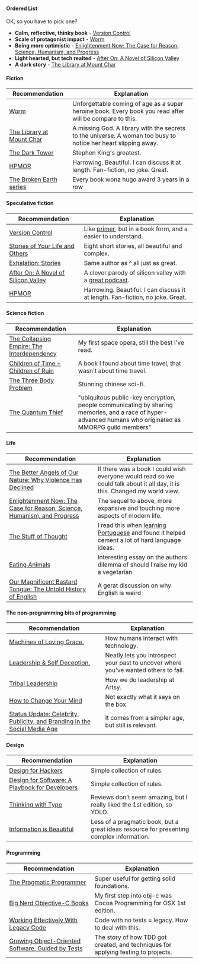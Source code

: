 #### Ordered List

OK, so you have to pick one?

- **Calm, reflective, thinky book** - [Version Control](https://www.audible.com/pd/Sci-Fi-Fantasy/Version-Control-Audiobook/B01BKY8A8I?ref=a_a_library_c4_libItem_15_B01BKY8A8I&pf_rd_p=ae76b2bb-e63d-4a67-b357-dab3dee05ca1&pf_rd_r=508W7VJ326X9N4RJ8B9P&)
- **Scale of protagonist impact** - [Worm](http://parahumans.wordpress.com/about/) 
- **Being more optimistic** - [Enlightenment Now: The Case for Reason, Science, Humanism, and Progress](https://www.audible.com/pd/Nonfiction/Enlightenment-Now-Audiobook/B075FBZBLT?ref=a_a_library_c4_libItem_0_B075FBZBLT&pf_rd_p=ae76b2bb-e63d-4a67-b357-dab3dee05ca1&pf_rd_r=508W7VJ326X9N4RJ8B9P&)
- **Light hearted, but tech realted** - [After On: A Novel of Silicon Valley](https://www.audible.com/pd/Fiction/After-On-Audiobook/B06ZZXC8VJ?ref=a_a_library_c4_libItem_16_B06ZZXC8VJ&pf_rd_p=ae76b2bb-e63d-4a67-b357-dab3dee05ca1&pf_rd_r=CJM15AZQ3BX2BB76XH2E&)
- **A dark story** - [The Library at Mount Char](https://www.penguinrandomhouse.com/books/240942/the-library-at-mount-char-by-scott-hawkins/9780553418620/)

#### Fiction

| Recommendation       | Explanation |
| -------------------- |-------------|
| [Worm](http://parahumans.wordpress.com/about/) | Unforgettable coming of age as a super heroine book. Every book you read after will be compare to this.  |
| [The Library at Mount Char](https://www.penguinrandomhouse.com/books/240942/the-library-at-mount-char-by-scott-hawkins/9780553418620//) | A missing God. A library with the secrets to the universe. A woman too busy to notice her heart slipping away. |
| [The Dark Tower](http://www.stephenking.com/DarkTower/) | Stephen King's greatest. |
| [HPMOR](http://hpmor.com) | Harrowing. Beautiful. I can discuss it at length. Fan-fiction, no joke. Great. |
| [The Broken Earth series](https://www.audible.com/series/The-Broken-Earth-Audiobooks/B017RGQXY6) | Every book wona hugo award 3 years in a row |

#### Speculative fiction

| Recommendation       | Explanation |
| -------------------- |-------------|
| [Version Control](https://www.audible.com/pd/Sci-Fi-Fantasy/Version-Control-Audiobook/B01BKY8A8I?ref=a_a_library_c4_libItem_15_B01BKY8A8I&pf_rd_p=ae76b2bb-e63d-4a67-b357-dab3dee05ca1&pf_rd_r=508W7VJ326X9N4RJ8B9P&) | Like [primer](https://www.rottentomatoes.com/m/primer/), but in a book form, and a easier to understand. |
| [Stories of Your Life and Others](https://en.wikipedia.org/wiki/Stories_of_Your_Life_and_Others) | Eight short stories, all beautiful and complex. |
| [Exhalation: Stories](https://www.audible.com/pd/Exhalation-Audiobook/1984844458?pf_rd_p=ae76b2bb-e63d-4a67-b357-dab3dee05ca1&pf_rd_r=RFS7RD5JMNK99EYQY8ZK&ref=a_lib_c4_libItem_1984844458) | Same author as ^ all just as great. |
| [After On: A Novel of Silicon Valley](https://www.audible.com/pd/Fiction/After-On-Audiobook/B06ZZXC8VJ?ref=a_a_library_c4_libItem_16_B06ZZXC8VJ&pf_rd_p=ae76b2bb-e63d-4a67-b357-dab3dee05ca1&pf_rd_r=CJM15AZQ3BX2BB76XH2E&) | A clever parody of silicon valley with a [great podcast](https://after-on.com). |
| [HPMOR](http://hpmor.com) | Harrowing. Beautiful. I can discuss it at length. Fan-fiction, no joke. Great. |



#### Science fiction

| Recommendation       | Explanation |
| -------------------- |-------------|
| [The Collapsing Empire: The Interdependency](https://www.audible.com/series/The-Interdependency-Audiobooks/B06XKNK664) | My first space opera, still the best I've read. |
| [Children of Time + Children of Ruin](https://www.audible.com/series/Children-of-Time-Series-Audiobooks/B07MCH4ZJK?pf_rd_p=52918805-f7fc-40f4-a76b-cf1c79f7d10a&pf_rd_r=44F1N57GXK6CGWBM9F8Y&ref=a_pd_Childr_c1_series_1_) | A book I found about time travel, that wasn't about time travel. |
| [The Three Body Problem](https://www.audible.com/pd/Sci-Fi-Fantasy/The-Three-Body-Problem-Audiobook/B00P0277C2?ref=a_a_library_c4_libItem_8_B00P0277C2&pf_rd_p=ae76b2bb-e63d-4a67-b357-dab3dee05ca1&pf_rd_r=508W7VJ326X9N4RJ8B9P&&) | Stunning chinese sci-fi. |
| [The Quantum Thief](https://www.audible.com/pd/The-Quantum-Thief-Audiobook/B00505UB2W?qid=1535398537&sr=sr_1_3&ref=a_search_c3_lProduct_1_3&pf_rd_p=e81b7c27-6880-467a-b5a7-13cef5d729fe&pf_rd_r=R59HNQ54XYQXVNF80RR8&) | "ubiquitous public-key encryption, people communicating by sharing memories, and a race of hyper-advanced humans who originated as MMORPG guild members" |

#### Life

| Recommendation       | Explanation |
| -------------------- |-------------|
| [The Better Angels of Our Nature: Why Violence Has Declined](http://www.amazon.com/The-Better-Angels-Our-Nature/dp/1455883115) | If there was a book I could wish everyone would read so we could talk about it all day, it is this. Changed my world view.|
| [Enlightenment Now: The Case for Reason, Science, Humanism, and Progress](https://www.audible.com/pd/Nonfiction/Enlightenment-Now-Audiobook/B075FBZBLT?ref=a_a_library_c4_libItem_0_B075FBZBLT&pf_rd_p=ae76b2bb-e63d-4a67-b357-dab3dee05ca1&pf_rd_r=508W7VJ326X9N4RJ8B9P&) | The sequel to above, more expansive and touching more aspects of modern life. |
| [The Stuff of Thought](https://en.wikipedia.org/wiki/The_Stuff_of_Thought) | I read this when [learning Portuguese](http://orta.github.io/on/being/23/) and found it helped cement a lot of hard language ideas.|
| [Eating Animals](http://www.amazon.co.uk/gp/product/B00390BE7G/) | Interesting essay on the authors dilemma of should I raise my kid a vegetarian. |
| [Our Magnificent Bastard Tongue: The Untold History of English](https://www.audible.com/pd/Our-Magnificent-Bastard-Tongue-Audiobook/B002V1OF16?pf_rd_p=ae76b2bb-e63d-4a67-b357-dab3dee05ca1&pf_rd_r=2XAAZN661JGNYZB6E2D7&ref=a_lib_c4_libItem_B002V1OF16) | A gerat discussion on why English is weird |

#### The non-programming bits of programming

| Recommendation       | Explanation |
| -------------------- |-------------|
| [Machines of Loving Grace.](http://www.audible.com/pd/Machines-of-Loving-Grace-Audiobook/B00Y3YJ9JC) | How humans interact with technology.|
| [Leadership & Self Deception.](http://www.amazon.com/Leadership-Self-Deception-Getting-Out-Box/dp/1576759776) | Neatly lets you introspect your past to uncover where you've wanted others to fail.|
| [Tribal Leadership](http://about.zappos.com/tribal) | How we do leadership at Artsy.|
| [How to Change Your Mind](https://www.audible.com/pd/Bios-Memoirs/How-to-Change-Your-Mind-Audiobook/B07B1J873J?ref=a_a_library_c4_libItem_14_B07B1J873J&pf_rd_p=ae76b2bb-e63d-4a67-b357-dab3dee05ca1&pf_rd_r=CJM15AZQ3BX2BB76XH2E&) | Not exactly what it says on the box |
| [Status Update: Celebrity, Publicity, and Branding in the Social Media Age](https://www.audible.com/pd/Science-Technology/Status-Update-Audiobook/B00HHGCRV0?ref=a_a_library_c4_libItem_10_B00HHGCRV0&pf_rd_p=ae76b2bb-e63d-4a67-b357-dab3dee05ca1&pf_rd_r=TQ32ZS0QGA20W0SRHHHD&) | It comes from a simpler age, but still is relevant. |


#### Design

| Recommendation       | Explanation |
| -------------------- |-------------|
| [Design for Hackers](http://www.amazon.co.uk/Design-Hackers-Reverse-Engineering-Beauty/dp/1119998956?ie=UTF8&psc=1&redirect=true&ref_=oh_aui_detailpage_o03_s01) | Simple collection of rules. |
| [Design for Software: A Playbook for Developers](http://www.amazon.co.uk/Design-Software-A-Playbook-Developers/dp/111994290X?ie=UTF8&psc=1&redirect=true&ref_=oh_aui_detailpage_o03_s00) | Simple collection of rules. |
| [Thinking with Type](http://www.amazon.co.uk/Design-Hackers-Reverse-Engineering-Beauty/dp/1119998956?ie=UTF8&psc=1&redirect=true&ref_=oh_aui_detailpage_o03_s01) | Reviews don't seem amazing, but I really liked the 1st edition, so YOLO. |
| [Information is Beautiful](http://www.amazon.co.uk/Information-Beautiful-Edition-David-McCandless-x/dp/0007492898?ie=UTF8&keywords=information%20is%20beautiful&qid=1460045737&ref_=sr_1_1&sr=8-1) | Less of a pragmatic book, but a great ideas resource for presenting complex information. |

#### Programming

| Recommendation       | Explanation |
| -------------------- |-------------|
| [The Pragmatic Programmer](https://en.wikipedia.org/wiki/The_Pragmatic_Programmer) |  Super useful for getting solid foundations. |
| [Big Nerd Objective-C Books](http://www.bignerdranch.com/we-write/) |  My first step into obj-c was Cocoa Programming for OSX 1st edition. |
| [Working Effectively With Legacy Code](http://www.amazon.co.uk/gp/product/B005OYHF0A/) |  Code with no tests = legacy. How to deal with this.|
| [Growing Object-Oriented Software, Guided by Tests](http://www.amazon.co.uk/Growing-Object-Oriented-Software-Guided-Signature/dp/0321503627/ref=sr_1_1?ie=UTF8&qid=undefined&sr=8-1&keywords=growing+object-oriented+software+guided+by+tests) | The story of how TDD got created, and techniques for applying testing to projects. |

